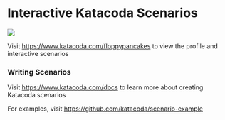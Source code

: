 # Interactive Katacoda Scenarios

[![](http://shields.katacoda.com/katacoda/floppypancakes/count.svg)](https://www.katacoda.com/floppypancakes "Get your profile on Katacoda.com")

Visit https://www.katacoda.com/floppypancakes to view the profile and interactive scenarios

### Writing Scenarios
Visit https://www.katacoda.com/docs to learn more about creating Katacoda scenarios

For examples, visit https://github.com/katacoda/scenario-example
